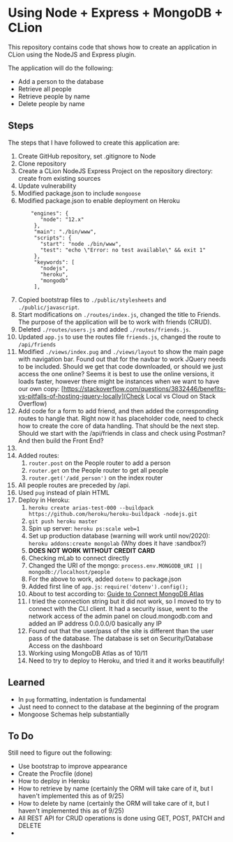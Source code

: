 # Using Node + Express + MongoDB + CLion
This repository contains code that shows how to create an application in CLion using the
 NodeJS and Express plugin.

The application will do the following:
- Add a person to the database
- Retrieve all people
- Retrieve people by name
- Delete people by name

## Steps
The steps that I have followed to create this application are:
1. Create GitHub repository, set .gitignore to Node
1. Clone repository
1. Create a CLion NodeJS Express Project on the repository directory: create from existing
 sources
1. Update vulnerability
1. Modified package.json to include `mongoose`
1. Modified package.json to enable deployment on Heroku
    ```
        "engines": {
           "node": "12.x"
         },
         "main": "./bin/www",
         "scripts": {
           "start": "node ./bin/www",
           "test": "echo \"Error: no test available\" && exit 1"
         },
         "keywords": [
           "nodejs",
           "heroku",
           "mongodb"
         ],
    ```
1. Copied bootstrap files to `./public/stylesheets` and `./public/javascript`.
2. Start modifications on `./routes/index.js`, changed the title to Friends. The purpose of the application will be to work with friends (CRUD).
3. Deleted `./routes/users.js` and added `./routes/friends.js`.
4. Updated `app.js` to use the routes file `friends.js`, changed the route to `/api/friends`
1. Modified `./views/index.pug` and `./views/layout` to show the main page with navigation bar. Found out that for the navbar to work JQuery needs to be included. Should we get that code downloaded, or should we just access the one online? Seems it is best to use the online versions, it loads faster, however there might be instances when we want to have our own copy: [https://stackoverflow.com/questions/3832446/benefits-vs-pitfalls-of-hosting-jquery-locally](Check Local vs Cloud on Stack Overflow)
2. Add code for a form to add friend, and then added the corresponding routes to hangle that. Right now it has placeholder code, need to check how to create the core of data handling. That should be the next step. Should we start with the /api/friends in class and check using Postman? And then build the Front End?
2.
1. Added routes:
   1. `router.post` on the People router to add a person
   1. `router.get` on the People router to get all people
   1. `router.get('/add_person')` on the index router
1. All people routes are preceded by /api.
1. Used `pug` instead of plain HTML
1. Deploy in Heroku:
   1. `heroku create arias-test-000 --buildpack https://github.com/heroku/heroku-buildpack
   -nodejs.git`
   1. `git push heroku master`
   1. Spin up server: `heroku ps:scale web=1`
   1. Set up production database (warning will work until nov/2020): `heroku addons:create
    mongolab` (Why does it have :sandbox?)
   1. **DOES NOT WORK WITHOUT CREDIT CARD**
   1. Checking mLab to connect directly
   1. Changed the URI of the mongo: `process.env.MONGODB_URI || mongodb://localhost/people`
   1. For the above to work, added `dotenv` to package.json
   1. Added first line of `app.js`: `require('dotenv').config();`
   1. About to test according to: [Guide to Connect MongoDB Atlas](https://www.mongodb.com/blog/post/quick-start-nodejs-mongodb--how-to-get-connected-to-your-database)
   1. I tried the connection string but it did not work, so I moved to try to connect with
    the CLI client. It had a security issue, went to the network access of the admin panel
     on cloud.mongodb.com and added an IP address 0.0.0.0/0 basically any IP
   1. Found out that the user/pass of the site is different than the user pass of the
    database. The database is set on Security/Database Access on the dashboard
   1. Working using MongoDB Atlas as of 10/11
   1. Need to try to deploy to Heroku, and tried it and it works beautifully!




## Learned
- In `pug` formatting, indentation is fundamental
- Just need to connect to the database at the beginning of the program
- Mongoose Schemas help substantially

## To Do
Still need to figure out the following:
- Use bootstrap to improve appearance
- Create the Procfile (done)
- How to deploy in Heroku
- How to retrieve by name (certainly the ORM will take care of it, but I haven't implemented
 this as of 9/25)
- How to delete by name  (certainly the ORM will take care of it, but I haven't implemented
 this as of 9/25)
- All REST API for CRUD operations is done using GET, POST, PATCH and DELETE
- 
